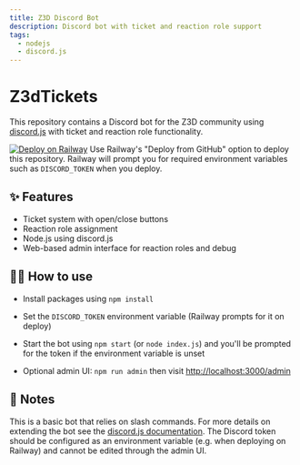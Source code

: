 ```yaml
---
title: Z3D Discord Bot
description: Discord bot with ticket and reaction role support
tags:
  - nodejs
  - discord.js
---
```


# Z3dTickets

This repository contains a Discord bot for the Z3D community using [discord.js](https://discord.js.org/) with ticket and reaction role functionality.

[![Deploy on Railway](https://railway.app/button.svg)](https://railway.app/new)
Use Railway's "Deploy from GitHub" option to deploy this repository. Railway will
prompt you for required environment variables such as `DISCORD_TOKEN` when you
deploy.

## ✨ Features

- Ticket system with open/close buttons
- Reaction role assignment
- Node.js using discord.js
- Web-based admin interface for reaction roles and debug


## 💁‍♀️ How to use

- Install packages using `npm install`

- Set the `DISCORD_TOKEN` environment variable (Railway prompts for it on deploy)


- Start the bot using `npm start` (or `node index.js`) and you'll be prompted
  for the token if the environment variable is unset

- Optional admin UI: `npm run admin` then visit <http://localhost:3000/admin>

## 📝 Notes

This is a basic bot that relies on slash commands. For more details on extending the bot see the [discord.js documentation](https://discord.js.org/#/docs/main/stable/general/welcome).
The Discord token should be configured as an environment variable (e.g. when deploying on Railway) and cannot be edited through the admin UI.

